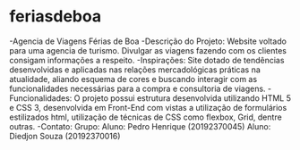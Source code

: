 # feriasdeboa
-Agencia de Viagens Férias de Boa
-Descrição do Projeto: Website voltado para uma agencia de turismo. Divulgar as viagens fazendo com os clientes consigam informações a respeito.
-Inspirações: Site dotado de tendências desenvolvidas e aplicadas nas relações mercadológicas práticas na atualidade, aliando esquema de cores e buscando interagir com as funcionalidades necessárias para a compra e consultoria de viagens.
-Funcionalidades: O projeto possui estrutura desenvolvida utilizando HTML 5 e CSS 3, desenvolvida em Front-End com vistas a utilização de formulários estilizados html, utilização de técnicas de CSS como flexbox, Grid, dentre outras.
-Contato: Grupo:
Aluno: Pedro Henrique (20192370045)
Aluno: Diedjon Souza (20192370016)

